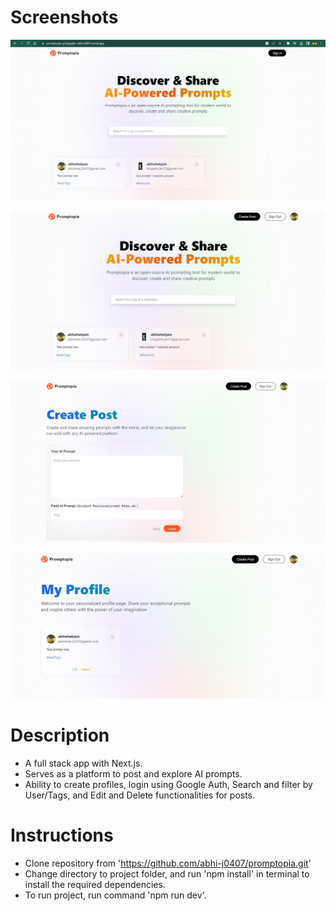 # Screenshots

![Screenshot Homepage](./public/assets/screenshots/prompt_01.jpg)

![Screenshot SignedIn](./public/assets/screenshots/prompt_02.jpg)

![Screenshot Create](./public/assets/screenshots/prompt_03.jpg)

![Screenshot Profile](./public/assets/screenshots/prompt_04.jpg)

# Description

- A full stack app with Next.js.
- Serves as a platform to post and explore AI prompts.
- Ability to create profiles, login using Google Auth, Search and filter by User/Tags, and Edit and Delete functionalities for posts.

# Instructions

- Clone repository from 'https://github.com/abhi-j0407/promptopia.git'
- Change directory to project folder, and run 'npm install' in terminal to install the required dependencies.
- To run project, run command 'npm run dev'.
